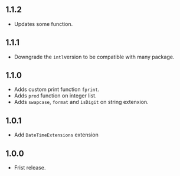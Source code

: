## 1.1.2

- Updates some function. 

## 1.1.1

- Downgrade the `intl`version to be compatible with many package.

## 1.1.0

- Adds custom print function `fprint`.
- Adds `prod` function on integer list.
- Adds `swapcase`, `format` and `isDigit` on string extenxion.

## 1.0.1

- Add `DateTimeExtensions` extension

## 1.0.0

- Frist release.
